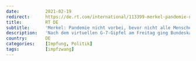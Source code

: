```yaml
---
date:          2021-02-19
redirect:      https://de.rt.com/international/113399-merkel-pandemie-nicht-vorbei-bevor/
title:         RT DE
subtitle:      'Merkel: Pandemie nicht vorbei, bevor nicht alle Menschen auf der Welt geimpft sind'
description:   'Nach dem virtuellen G-7-Gipfel am Freitag ging Bundeskanzlerin Merkel vor der Presse auf die in der Abschlusserklärung unterstrichenen Punkte ein, darunter mehr Multilateralismus, eine Erholung der Weltwirtschaft und die Entschlossenheit, die Pandemie zu besiegen.'
country:       DE
categories:    [Impfung, Politik]
tags:          [impfzwang]
---
```

